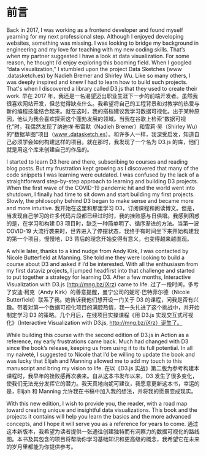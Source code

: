 # 前言

Back in 2017, I was working as a frontend developer and found myself yearning for my next professional step. Although I enjoyed developing websites, something was missing. I was looking to bridge my background in engineering and my love for teaching with my new coding skills. That’s when my partner suggested I have a look at data visualization. For some reason, he thought I’d enjoy exploring this booming field. When I googled “data visualization,” I stumbled upon the project Data Sketches (www .datasketch.es) by Nadieh Bremer and Shirley Wu. Like so many others, I was deeply inspired and knew I had to learn how to build such projects. That's when I discovered a library called D3.js that they used to create their work.
早在 2017 年，我还是一名渴望迈出职业生涯下一步的前端开发者。虽然我很喜欢网站开发，但总觉得缺点什么。我希望将自己的工程背景和对教学的热爱与新的编程技能结合起来。就在这时，我的搭档建议我学习数据可视化。出于某种原因，他认为我会喜欢探索这个蓬勃发展的领域。当我在谷歌上检索“数据可视化”时，我偶然发现了纳迪埃·布雷默（Nadieh Bremer）和雪莉·吴（Shirley Wu）的“数据草图”项目（[www .datasketch.es](https://www.datasketch.es/)）。和许多人一样，我深受启发，知道自己必须学会如何构建这样的项目。就在那时，我发现了一个名为 D3.js 的库，他们就是用这个库来创建自己的作品的。

I started to learn D3 here and there, subscribing to courses and reading blog posts. But my frustration kept growing as I discovered that many of the code snippets I was learning were outdated. I was confused by the lack of a straightforward step-by-step approach to learning and building D3 projects. When the first wave of the COVID-19 pandemic hit and the world went into shutdown, I finally had time to sit down and start building my first projects. Slowly, the philosophy behind D3 began to make sense and became more and more intuitive.
我开始在这里和那里学习 D3，订阅课程和阅读博文。但是，当发现自己学习的许多代码片段都已经过时时，我的挫败感与日俱增。我感到困惑的是，在学习和构建 D3 项目时，缺乏一种简单明了、循序渐进的方法。当第一波 COVID-19 大流行袭来时，世界进入了停摆状态，我终于有时间坐下来开始构建我的第一个项目。慢慢地，D3 背后的理念开始变得有意义，也变得越来越直观。

A while later, thanks to a kind nudge from Andy Kirk, I was contacted by Nicole Butterfield at Manning. She told me they were looking to build a course about D3 and asked if I’d be interested. With all the enthusiasm from my first dataviz projects, I jumped headfirst into that challenge and started to put together a strategy for learning D3. After a few months, Interactive Visualization with D3.js (http://mng.bz/jXrz) came to life.
过了一段时间，多亏了安迪·柯克（Andy Kirk）的善意提醒，曼宁公司的妮可·巴特菲尔德（Nicole Butterfield）联系了我。她告诉我他们想开设一门关于 D3 的课程，问我是否有兴趣。带着对第一个数据可视化项目的满腔热情，我一头扎进了这个挑战中，并开始制定学习 D3 的策略。几个月后，在线项目实操课程《用 D3.js 实现交互式可视化》（Interactive Visualization with D3.js, http://mng.bz/jXrz）诞生了。

While building this course with the second edition of D3.js in Action as a reference, my early frustrations came back. Much had changed with D3 since the book’s release, keeping us from using it to its full potential. In all my naiveté, I suggested to Nicole that I’d be willing to update the book and was lucky that Elijah and Manning allowed me to add my touch to this manuscript and bring my vision to life.
在以《D3.js 实战》第二版为参考构建本课程时，我早年的挫败感再次袭来。自从这本书发布以来，D3 发生了很多变化，使我们无法充分发挥它的潜力。我天真地向妮可建议，我愿意更新这本书，幸运的是，Elijah 和 Manning 允许我在书稿中加入我的想法，并将我的愿景变成现实。

With this new edition, I wish to provide you, the reader, with a road map toward creating unique and insightful data visualizations. This book and the projects it contains will help you learn the basics and the more advanced concepts, and I hope it will serve you as a reference for years to come.
通过这本新版本，我希望为读者提供一张通往创建独特而有洞察力的数据可视化的路线图。本书及其包含的项目将帮助你学习基础知识和更高级的概念，我希望它在未来的岁月里都能为你提供参考。
